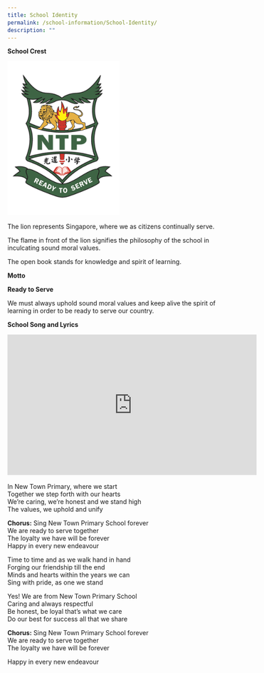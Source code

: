 ```yaml
---
title: School Identity
permalink: /school-information/School-Identity/
description: ""
---
```

**School Crest**

<img style="width: 50%;" src="/images/About%20Us/Crest%20only%20(coloured%20no%20background).png">

The lion represents Singapore, where we as citizens continually serve.

The flame in front of the lion signifies the philosophy of the school in inculcating sound moral values.

The open book stands for knowledge and spirit of learning.


**Motto**

**Ready to Serve**

We must always uphold sound moral values and keep alive the spirit of learning in order to be ready to serve our country.



**School Song and Lyrics**

<iframe width="560" height="315" src="https://www.youtube.com/embed/Gn7WNLQnXPo" title="YouTube video player" frameborder="0" allow="accelerometer; autoplay; clipboard-write; encrypted-media; gyroscope; picture-in-picture" allowfullscreen></iframe>

In New Town Primary, where we start<br>
Together we step forth with our hearts<br>
We’re caring, we’re honest and we stand high<br>
The values, we uphold and unify  <br>

**Chorus:**  Sing New Town Primary School forever<br>
We are ready to serve together<br>
The loyalty we have will be forever<br>
Happy in every new endeavour  <br>

Time to time and as we walk hand in hand<br>
Forging our friendship till the end<br>
Minds and hearts within the years we can<br>
Sing with pride, as one we stand  <br>

Yes! We are from New Town Primary School<br>
Caring and always respectful<br>
Be honest, be loyal that’s what we care<br>
Do our best for success all that we share  <br>

**Chorus:**  Sing New Town Primary School forever<br>
We are ready to serve together<br>
The loyalty we have will be forever<br>

Happy in every new endeavour